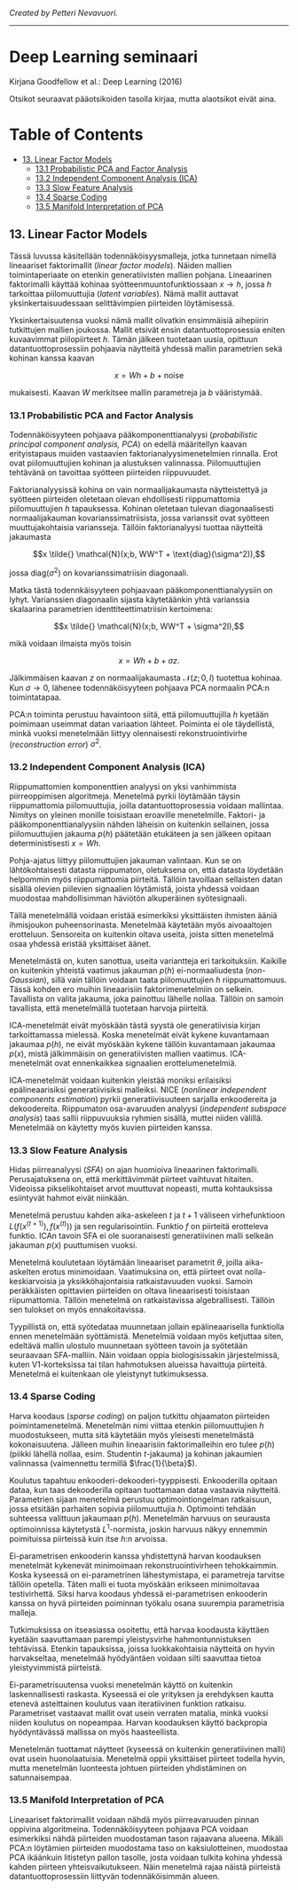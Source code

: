 
*Created by Petteri Nevavuori.*

---

# Deep Learning seminaari

Kirjana Goodfellow et al.: Deep Learning (2016)

Otsikot seuraavat pääotsikoiden tasolla kirjaa, mutta alaotsikot eivät aina.

<h1>Table of Contents<span class="tocSkip"></span></h1>
<div class="toc"><ul class="toc-item"><li><span><a href="#13.-Linear-Factor-Models" data-toc-modified-id="13.-Linear-Factor-Models-1">13. Linear Factor Models</a></span><ul class="toc-item"><li><span><a href="#13.1-Probabilistic-PCA-and-Factor-Analysis" data-toc-modified-id="13.1-Probabilistic-PCA-and-Factor-Analysis-1.1">13.1 Probabilistic PCA and Factor Analysis</a></span></li><li><span><a href="#13.2-Independent-Component-Analysis-(ICA)" data-toc-modified-id="13.2-Independent-Component-Analysis-(ICA)-1.2">13.2 Independent Component Analysis (ICA)</a></span></li><li><span><a href="#13.3-Slow-Feature-Analysis" data-toc-modified-id="13.3-Slow-Feature-Analysis-1.3">13.3 Slow Feature Analysis</a></span></li><li><span><a href="#13.4-Sparse-Coding" data-toc-modified-id="13.4-Sparse-Coding-1.4">13.4 Sparse Coding</a></span></li><li><span><a href="#13.5-Manifold-Interpretation-of-PCA" data-toc-modified-id="13.5-Manifold-Interpretation-of-PCA-1.5">13.5 Manifold Interpretation of PCA</a></span></li></ul></li></ul></div>

## 13. Linear Factor Models

Tässä luvussa käsitellään todennäköisyysmalleja, jotka tunnetaan nimellä lineaariset faktorimallit (*linear factor models*). Näiden mallien toimintaperiaate on etenkin generatiivisten mallien pohjana. Lineaarinen faktorimalli käyttää kohinaa syötteenmuuntofunktiossaan $x \to h$, jossa $h$ tarkoittaa piilomuuttujia (*latent variables*). Nämä mallit auttavat yksinkertaisuudessaan selittävimpien piirteiden löytämisessä.

Yksinkertaisuutensa vuoksi nämä mallit olivatkin ensimmäisiä aihepiirin tutkittujen mallien joukossa. Mallit etsivät ensin datantuottoprosessia eniten kuvaavimmat piilopiirteet $h$. Tämän jälkeen tuotetaan uusia, opittuun datantuottoprosessiin pohjaavia näytteitä yhdessä mallin parametrien sekä kohinan kanssa kaavan 

$$ x = Wh + b + \text{noise} $$ 

mukaisesti. Kaavan $W$ merkitsee mallin parametreja ja $b$ vääristymää.

### 13.1 Probabilistic PCA and Factor Analysis

Todennäköisyyteen pohjaava pääkomponenttianalyysi (*probabilistic principal component analysis, PCA*) on edellä määritellyn kaavan erityistapaus muiden vastaavien faktorianalyysimenetelmien rinnalla. Erot ovat piilomuuttujien kohinan ja alustuksen valinnassa. Piilomuuttujien tehtävänä on tavoittaa syötteen piirteiden riippuvuudet. 

Faktorianalyysissä kohina on vain normaalijakaumasta näytteistettyä ja syötteen piirteiden oletetaan olevan ehdollisesti riippumattomia piilomuuttujien $h$ tapauksessa. Kohinan oletetaan tulevan diagonaalisesti normaalijakauman kovarianssimatriisista, jossa varianssit ovat syötteen muuttujakohtaisia variansseja. Tällöin faktorianalyysi tuottaa näytteitä jakaumasta

$$x \tilde{} \mathcal{N}(x;b, WW^T + \text{diag}(\sigma^2)),$$

jossa $\text{diag}(\sigma^2)$ on kovarianssimatriisin diagonaali.

Matka tästä todennkäisyyteen pohjaavaan pääkomponenttianalyysiin on lyhyt. Varianssien diagonaalin sijasta käytetäänkin yhtä varianssia skalaarina parametrien identtiteettimatriisin kertoimena:

$$x \tilde{} \mathcal{N}(x;b, WW^T + \sigma^2I),$$

mikä voidaan ilmaista myös toisin

$$ x= Wh+b+\sigma z .$$

Jälkimmäisen kaavan $z$ on normaalijakaumasta $\mathcal{N}(z;0,I)$ tuotettua kohinaa. Kun $\sigma \to 0$, lähenee todennäköisyyteen pohjaava PCA normaalin PCA:n toimintatapaa.

PCA:n toiminta perustuu havaintoon siitä, että piilomuuttujilla $h$ kyetään poimimaan useimmat datan variaation lähteet. Poiminta ei ole täydellistä, minkä vuoksi menetelmään liittyy olennaisesti rekonstruointivirhe (*reconstruction error*) $\sigma^2$.

### 13.2 Independent Component Analysis (ICA)

Riippumattomien komponenttien analyysi on yksi vanhimmista piirreoppimisen algoritmeja. Menetelmä pyrkii löytämään täysin riippumattomia piilomuuttujia, joilla datantuottoprosessia voidaan mallintaa. Nimitys on yleinen monille toisistaan eroaville menetelmille. Faktori- ja pääkomponenttianalyysiin nähden läheisin on kuitenkin sellainen, jossa piilomuuttujien jakauma $p(h)$ päätetään etukäteen ja sen jälkeen opitaan deterministisesti $x = Wh$.

Pohja-ajatus liittyy piilomuttujien jakauman valintaan. Kun se on lähtökohtaisesti datasta riippumaton, oletuksena on, että datasta löydetään helpommin myös riippumattomia piirteitä. Tällöin tavoillaan sellaisten datan sisällä olevien piilevien signaalien löytämistä, joista yhdessä voidaan muodostaa mahdollisimman häviötön alkuperäinen syötesignaali.

Tällä menetelmällä voidaan eristää esimerkiksi yksittäisten ihmisten ääniä ihmisjoukon puheensorinasta. Menetelmää käytetään myös aivoaaltojen erotteluun. Sensoreita on kuitenkin oltava useita, joista sitten menetelmä osaa yhdessä eristää yksittäiset äänet. 

 Menetelmästä on, kuten sanottua, useita variantteja eri tarkoituksiin. Kaikille on kuitenkin yhteistä vaatimus jakauman $p(h)$ ei-normaaliudesta (*non-Gaussian*), sillä vain tällöin voidaan taata piilomuuttujien $h$ riippumattomuus. Tässä kohden ero muihin lineaarisiin faktorimenetelmiin on selkein. Tavallista on valita jakauma, joka painottuu lähelle nollaa. Tällöin on samoin tavallista, että menetelmällä tuotetaan harvoja piirteitä.

ICA-menetelmät eivät myöskään tästä syystä ole generatiivisia kirjan tarkoittamassa mielessä. Koska menetelmät eivät kykene kuvantamaan jakaumaa $p(h)$, ne eivät myöskään kykene tällöin kuvantamaan jakaumaa $p(x)$, mistä jälkimmäisin on generatiivisten mallien vaatimus. ICA-menetelmät ovat ennenkaikkea signaalien erottelumenetelmiä.

ICA-menetelmät voidaan kuitenkin yleistää moniksi erilaisiksi epälineaarisiksi generatiivisiksi malleiksi. NICE (*nonlinear independent components estimation*) pyrkii generatiivisuuteen sarjalla enkoodereita ja dekoodereita. Riippumaton osa-avaruuden analyysi (*independent subspace analysis*) taas sallii riippuvuuksia ryhmien sisällä, muttei niiden välillä. Menetelmää on käytetty myös kuvien piirteiden kanssa.

### 13.3 Slow Feature Analysis

Hidas piirreanalyysi (*SFA*) on ajan huomioiva lineaarinen faktorimalli. Perusajatuksena on, että merkittävimmät piirteet vaihtuvat hitaiten. Videoissa pikselikohtaiset arvot muuttuvat nopeasti, mutta kohtauksissa esiintyvät hahmot eivät niinkään. 

Menetelmä perustuu kahden aika-askeleen $t$ ja $t+1$ väliseen virhefunktioon $L(f(x^{(t+1)}), f(x^{(t)}))$ ja sen regularisointiin. Funktio $f$ on piirteitä erotteleva funktio. ICAn tavoin SFA ei ole suoranaisesti generatiivinen malli selkeän jakauman $p(x)$ puuttumisen vuoksi. 

Menetelmä koulutetaan löytämään lineaariset parametrit $\theta$, joilla aika-askelten erotus minimoidaan. Vaatimuksina on, että piirteet ovat nolla-keskiarvoisia ja yksikköhajontaisia ratkaistavuuden vuoksi. Samoin peräkkäisten opittavien piirteiden on oltava lineaarisesti toisistaan riipumattomia. Tällöin menetelmä on ratkaistavissa algebrallisesti. Tällöin sen tulokset on myös ennakoitavissa.

Tyypillistä on, että syötedataa muunnetaan jollain epälineaarisella funktiolla ennen menetelmään syöttämistä. Menetelmiä voidaan myös ketjuttaa siten, edeltävä mallin ulostulo muunnetaan syötteen tavoin ja syötetään seuraavaan SFA-malliin. Näin voidaan oppia biologisissakin järjestelmissä, kuten V1-korteksissa tai tilan hahmotuksen alueissa havaittuja piirteitä. Menetelmä ei kuitenkaan ole yleistynyt tutkimuksessa.

### 13.4 Sparse Coding

Harva koodaus (*sparse coding*) on paljon tutkittu ohjaamaton piirteiden poimintamenetelmä. Menetelmän nimi viittaa etenkin piilomuuttujien $h$ muodostukseen, mutta sitä käytetään myös yleisesti menetelmästä kokonaisuutena. Jälleen muihin lineaarisiin faktorimalleihin ero tulee $p(h)$ (piikki lähellä nollaa, esim. Studentin *t*-jakauma) ja kohinan jakaumien valinnassa (vaimennettu termillä $\frac{1}{\beta}$).

Koulutus tapahtuu enkooderi-dekooderi-tyyppisesti. Enkooderilla opitaan dataa, kun taas dekooderilla opitaan tuottamaan dataa vastaavia näytteitä. Parametrien sijaan menetelmä perustuu optimointiongelman ratkaisuun, jossa etsitään parhaiten sopivia piilomuuttujia $h$. Optimointi tehdään suhteessa valittuun jakaumaan $p(h)$. Menetelmän harvuus on seurausta optimoinnissa käytetystä $L^1$-normista, joskin harvuus näkyy ennemmin poimituissa piirteissä kuin itse $h$:n arvoissa.

Ei-parametrisen enkooderin kanssa yhdistettynä harvan koodauksen menetelmät kykenevät minimoimaan rekonstruointivirheen tehokkaimmin. Koska kyseessä on ei-parametrinen lähestymistapa, ei parametreja tarvitse tällöin opetella. Täten malli ei tuota myöskään erikseen minimoitavaa testivirhettä. Siksi harva koodaus yhdessä ei-parametrisen enkooderin kanssa on hyvä piirteiden poiminnan työkalu osana suurempia parametrisia malleja.

Tutkimuksissa on itseasiassa osoitettu, että harvaa koodausta käyttäen kyetään saavuttamaan parempi yleistysvirhe hahmontunnistuksen tehtävissä. Etenkin tapauksissa, joissa luokkakohtaisia näytteitä on hyvin harvakseltaa, menetelmää hyödyäntäen voidaan silti saavuttaa tietoa yleistyvimmistä piirteistä.

Ei-parametrisuutensa vuoksi menetelmän käyttö on kuitenkin laskennallisesti raskasta. Kyseessä ei ole yrityksen ja erehdyksen kautta etenevä asteittainen koulutus vaan iteratiivinen funktion ratkaisu. Parametriset vastaavat mallit ovat usein verraten matalia, minkä vuoksi niiden koulutus on nopeampaa. Harvan koodauksen käyttö backpropia hyödyntävässä mallissa on myös haasteellista.

Menetelmän tuottamat näytteet (kyseessä on kuitenkin generatiivinen malli) ovat usein huonolaatuisia. Menetelmä oppii yksittäiset piirteet todella hyvin, mutta menetelmän luonteesta johtuen piirteiden yhdistäminen on satunnaisempaa.

### 13.5 Manifold Interpretation of PCA

Lineaariset faktorimallit voidaan nähdä myös piirreavaruuden pinnan oppivina algoritmeina. Todennäköisyyteen pohjaava PCA voidaan esimerkiksi nähdä piirteiden muodostaman tason rajaavana alueena. Mikäli PCA:n löytämien piirteiden muodostama taso on kaksiulotteinen, muodostaa PCA ikäänkuin litistetyn pallon tasolle, josta voidaan tulkita kohina yhdessä kahden piirteen yhteisvaikutukseen. Näin menetelmä rajaa näistä piirteistä datantuottoprosessiin liittyvän todennäköisimmän alueen.
